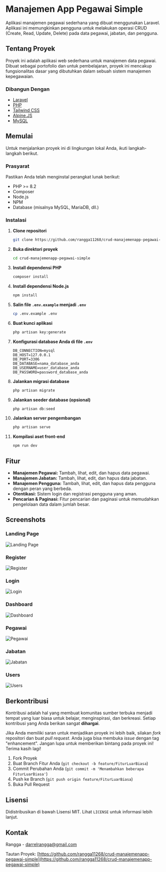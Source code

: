 # Manajemen App Pegawai Simple

Aplikasi manajemen pegawai sederhana yang dibuat menggunakan Laravel. Aplikasi ini memungkinkan pengguna untuk melakukan operasi CRUD (Create, Read, Update, Delete) pada data pegawai, jabatan, dan pengguna.

## Tentang Proyek

Proyek ini adalah aplikasi web sederhana untuk manajemen data pegawai. Dibuat sebagai portofolio dan untuk pembelajaran, proyek ini mencakup fungsionalitas dasar yang dibutuhkan dalam sebuah sistem manajemen kepegawaian.

### Dibangun Dengan

  * [Laravel](https://laravel.com/)
  * [PHP](https://www.php.net/)
  * [Tailwind CSS](https://tailwindcss.com/)
  * [Alpine.JS](https://alpinejs.dev/)
  * [MySQL](https://www.mysql.com/)

## Memulai

Untuk menjalankan proyek ini di lingkungan lokal Anda, ikuti langkah-langkah berikut.

### Prasyarat

Pastikan Anda telah menginstal perangkat lunak berikut:

  * PHP \>= 8.2
  * Composer
  * Node.js
  * NPM
  * Database (misalnya MySQL, MariaDB, dll.)

### Instalasi

1.  **Clone repositori**
    ```sh
    git clone https://github.com/rangga11268/crud-manajemenapp-pegawai-simple.git
    ```
2.  **Buka direktori proyek**
    ```sh
    cd crud-manajemenapp-pegawai-simple
    ```
3.  **Install dependensi PHP**
    ```sh
    composer install
    ```
4.  **Install dependensi Node.js**
    ```sh
    npm install
    ```
5.  **Salin file `.env.example` menjadi `.env`**
    ```sh
    cp .env.example .env
    ```
6.  **Buat kunci aplikasi**
    ```sh
    php artisan key:generate
    ```
7.  **Konfigurasi database Anda di file `.env`**
    ```env
    DB_CONNECTION=mysql
    DB_HOST=127.0.0.1
    DB_PORT=3306
    DB_DATABASE=nama_database_anda
    DB_USERNAME=user_database_anda
    DB_PASSWORD=password_database_anda
    ```
8.  **Jalankan migrasi database**
    ```sh
    php artisan migrate
    ```
9.  **Jalankan seeder database (opsional)**
    ```sh
    php artisan db:seed
    ```
10. **Jalankan server pengembangan**
    ```sh
    php artisan serve
    ```
11. **Kompilasi aset front-end**
    ```sh
    npm run dev
    ```

## Fitur

  * **Manajemen Pegawai:** Tambah, lihat, edit, dan hapus data pegawai.
  * **Manajemen Jabatan:** Tambah, lihat, edit, dan hapus data jabatan.
  * **Manajemen Pengguna:** Tambah, lihat, edit, dan hapus data pengguna dengan peran yang berbeda.
  * **Otentikasi:** Sistem login dan registrasi pengguna yang aman.
  * **Pencarian & Paginasi:** Fitur pencarian dan paginasi untuk memudahkan pengelolaan data dalam jumlah besar.

## Screenshots

### Landing Page
![Landing Page](public/Readme%20github/images/landingpage.png)

### Register
![Register](public/Readme%20github/images/register.png)

### Login
![Login](public/Readme%20github/images/login.png)

### Dashboard
![Dashboard](public/Readme%20github/images/dashboard.png)

### Pegawai
![Pegawai](public/Readme%20github/images/pegawai.png)

### Jabatan
![Jabatan](public/Readme%20github/images/jabatan.png)

### Users
![Users](public/Readme%20github/images/users.png)

## Berkontribusi

Kontribusi adalah hal yang membuat komunitas sumber terbuka menjadi tempat yang luar biasa untuk belajar, menginspirasi, dan berkreasi. Setiap kontribusi yang Anda berikan sangat **dihargai**.

Jika Anda memiliki saran untuk menjadikan proyek ini lebih baik, silakan *fork* repositori dan buat *pull request*. Anda juga bisa membuka *issue* dengan tag "enhancement". Jangan lupa untuk memberikan bintang pada proyek ini\! Terima kasih lagi\!

1.  Fork Proyek
2.  Buat Branch Fitur Anda (`git checkout -b feature/FiturLuarBiasa`)
3.  Commit Perubahan Anda (`git commit -m 'Menambahkan beberapa FiturLuarBiasa'`)
4.  Push ke Branch (`git push origin feature/FiturLuarBiasa`)
5.  Buka Pull Request

## Lisensi

Didistribusikan di bawah Lisensi MIT. Lihat `LICENSE` untuk informasi lebih lanjut.

## Kontak

Rangga - [darrelrangga@gmail.com](mailto:darrelrangga@gmail.com)

Tautan Proyek: [https://github.com/rangga11268/crud-manajemenapp-pegawai-simple](https://github.com/rangga11268/crud-manajemenapp-pegawai-simple)
